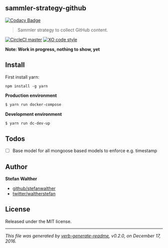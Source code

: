 ## sammler-strategy-github


[![Codacy Badge](https://api.codacy.com/project/badge/Grade/2a1e636d72504f42b780fda9151056f8)](https://www.codacy.com/app/sammler/sammler-strategy-github?utm_source=github.com&amp;utm_medium=referral&amp;utm_content=sammler/sammler-strategy-github&amp;utm_campaign=badger)

> Sammler strategy to collect GitHub content.

[![CircleCI master](https://img.shields.io/circleci/project/github/sammler/sammler-strategy-github/master.svg)]()
[![XO code style](https://img.shields.io/badge/code_style-XO--space-5ed9c7.svg)](https://github.com/sindresorhus/xo-space)

**Note: Work in progress, nothing to show, yet**

## Install

First install yarn:

```
npm install -g yarn
```

**Production environment**

```sh
$ yarn run docker-compose
```

**Development environment**

```sh
$ yarn run dc-dev-up
```

## Todos

* [ ] Base model for all mongoose based models to enforce e.g. timestamp

## Author

**Stefan Walther**

* [github/stefanwalther](https://github.com/stefanwalther)
* [twitter/waltherstefan](http://twitter.com/waltherstefan)

## License

Released under the MIT license.

***

_This file was generated by [verb-generate-readme](https://github.com/verbose/verb-generate-readme), v0.2.0, on December 17, 2016._